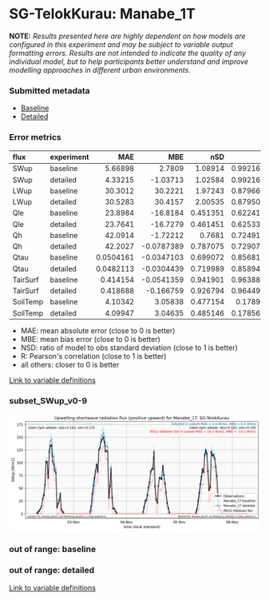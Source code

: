 # SG-TelokKurau: Manabe_1T

**NOTE:** *Results presented here are highly dependent on how models are configured in this experiment and may be subject to variable output formatting errors. Results are not intended to indicate the quality of any individual model, but to help participants better understand and improve modelling approaches in different urban environments.*

### Submitted metadata

- [Baseline](Manabe_1T_SG-TelokKurau_baseline_attrs.md)
- [Detailed](Manabe_1T_SG-TelokKurau_detailed_attrs.md)

### Error metrics

| flux     | experiment   |        MAE |         MBE |      nSD |        R |        5th |      95th |       RMSE |    cRMSE |       AMBE |     1-nSD |        1-R |   nSkewness |   nKurtosis |   Overlap |
|:---------|:-------------|-----------:|------------:|---------:|---------:|-----------:|----------:|-----------:|---------:|-----------:|----------:|-----------:|------------:|------------:|----------:|
| SWup     | baseline     |  5.66898   |   2.7809    | 1.08914  | 0.992164 | 1.63336    | 11.5052   |  7.73674   | 0.15816  |  2.7809    | 0.0891385 | 0.00783601 |   0.169671  |   0.067229  | 0.116001  |
| SWup     | detailed     |  4.33215   |  -1.03713   | 1.02584  | 0.992164 | 1.7188     |  2.63817  |  5.99723   | 0.129401 |  1.03713   | 0.025838  | 0.00783601 |   0.169671  |   0.067229  | 0.0918284 |
| LWup     | baseline     | 30.3012    |  30.2221    | 1.97243  | 0.879664 | 5.04976    | 70.8421   | 40.0371    | 1.19177  | 30.2221    | 0.972429  | 0.120336   |   0.227361  |   1.86465   | 0.289989  |
| LWup     | detailed     | 30.5283    |  30.4157    | 2.00535  | 0.879502 | 4.47206    | 72.614    | 40.626     | 1.22229  | 30.4157    | 1.00535   | 0.120498   |   0.225658  |   1.84605   | 0.279657  |
| Qle      | baseline     | 23.8984    | -16.8184    | 0.451351 | 0.622419 | 4.65988    | 70.2141   | 40.8093    | 0.801161 | 16.8184    | 0.548649  | 0.377581   |   0.526186  |   1.83649   | 0.3073    |
| Qle      | detailed     | 23.7641    | -16.7279    | 0.461451 | 0.625336 | 4.48628    | 68.7702   | 40.612     | 0.797379 | 16.7279    | 0.538549  | 0.374664   |   0.498985  |   1.70114   | 0.296773  |
| Qh       | baseline     | 42.0914    |  -1.72212   | 0.7681   | 0.724919 | 5.41085    | 52.6349   | 60.1616    | 0.690186 |  1.72212   | 0.2319    | 0.275081   |   0.107691  |   0.259566  | 0.22814   |
| Qh       | detailed     | 42.2027    |  -0.0787389 | 0.787075 | 0.729078 | 5.24733    | 47.6833   | 59.8493    | 0.686884 |  0.0787389 | 0.212925  | 0.270922   |   0.109656  |   0.258498  | 0.228805  |
| Qtau     | baseline     |  0.0504161 |  -0.0347103 | 0.699072 | 0.856817 | 0.00554014 |  0.116116 |  0.0804466 | 0.539211 |  0.0347103 | 0.300928  | 0.143183   |   0.0753878 |   0.0798245 | 0.140061  |
| Qtau     | detailed     |  0.0482113 |  -0.0304439 | 0.719989 | 0.858949 | 0.00661567 |  0.108389 |  0.0776302 | 0.530582 |  0.0304439 | 0.280011  | 0.141051   |   0.0431108 |   0.0239184 | 0.131587  |
| TairSurf | baseline     |  0.414154  |  -0.0541359 | 0.941901 | 0.963885 | 0.04297    |  0.28133  |  0.524893  | 0.267226 |  0.0541359 | 0.0580988 | 0.0361154  |   0.26185   |   0.0918272 | 0.0700548 |
| TairSurf | detailed     |  0.418688  |  -0.166759  | 0.926794 | 0.964494 | 0.04016    |  0.4463   |  0.547253  | 0.266782 |  0.166759  | 0.0732059 | 0.035506   |   0.29212   |   0.10096   | 0.0755038 |
| SoilTemp | baseline     |  4.10342   |   3.05838   | 0.477154 | 0.17895  | 3.83859    |  1.6263   |  4.58317   | 1.02806  |  3.05838   | 0.522846  | 0.82105    |   1.37741   |   1.66939   | 0.653266  |
| SoilTemp | detailed     |  4.09947   |   3.04635   | 0.485146 | 0.178567 | 3.76929    |  1.58351  |  4.58141   | 1.03058  |  3.04635   | 0.514854  | 0.821433   |   1.37786   |   1.63431   | 0.64849   |

 - MAE: mean absolute error (close to 0 is better)
 - MBE: mean bias error (close to 0 is better)
 - NSD: ratio of model to obs standard deviation (close to 1 is better)
 - R: Pearson's correlation (close to 1 is better)
 - all others: closer to 0 is better

[Link to variable definitions](../modelattrs/variable_definitions.md)

### <a name="subset_swup_v0-9"></a>subset_SWup_v0-9
[![Manabe_1T_SG-TelokKurau_subset_SWup_v0-9.png](Manabe_1T_SG-TelokKurau_subset_SWup_v0-9.png)](Manabe_1T_SG-TelokKurau_subset_SWup_v0-9.png)

### out of range: baseline


### out of range: detailed



[Link to variable definitions](../modelattrs/variable_definitions.md)

